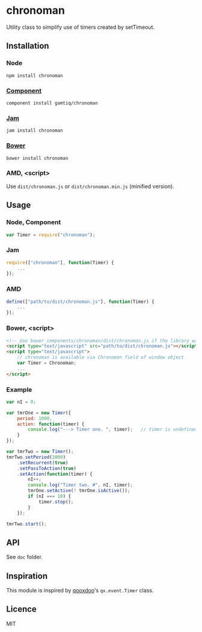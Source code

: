 # chronoman

Utility class to simplify use of timers created by setTimeout.

## Installation

### Node

    npm install chronoman

### [Component](https://github.com/component/component)

    component install gamtiq/chronoman

### [Jam](http://jamjs.org)

    jam install chronoman

### [Bower](http://bower.io)

    bower install chronoman

### AMD, &lt;script&gt;

Use `dist/chronoman.js` or `dist/chronoman.min.js` (minified version).

## Usage

### Node, Component

```js
var Timer = require("chronoman");
```

### Jam

```js
require(["chronoman"], function(Timer) {
    ...
});
```

### AMD

```js
define(["path/to/dist/chronoman.js"], function(Timer) {
    ...
});
```

### Bower, &lt;script&gt;

```html
<!-- Use bower_components/chronoman/dist/chronoman.js if the library was installed by Bower -->
<script type="text/javascript" src="path/to/dist/chronoman.js"></script>
<script type="text/javascript">
    // сhronoman is available via Chronoman field of window object
    var Timer = Chronoman;
    ...
</script>
```

### Example

```js
var nI = 0;

var tmrOne = new Timer({
    period: 1000,
    action: function(timer) {
        console.log("---> Timer one. ", timer);   // timer is undefined because passToAction is false by default
    }
});

var tmrTwo = new Timer();
tmrTwo.setPeriod(2000)
    .setRecurrent(true)
    .setPassToAction(true)
    .setAction(function(timer) {
        nI++;
        console.log("Timer two. #", nI, timer);
        tmrOne.setActive(! tmrOne.isActive());
        if (nI === 10) {
            timer.stop();
        }
    });

tmrTwo.start();
```

## API

See `doc` folder.

## Inspiration

This module is inspired by [qooxdoo](http://qooxdoo.org)'s `qx.event.Timer` class.

## Licence

MIT
